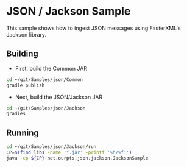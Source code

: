 # JSON / Jackson Sample

This sample shows how to ingest JSON messages using FasterXML's Jackson library.

## Building

* First, build the Common JAR

```bash
cd ~/git/Samples/json/Common
gradle publish
```

* Next, build the JSON/Jackson JAR

```bash
cd ~/git/Samples/json/Jackson
gradles
```

## Running

```bash
cd ~/git/Samples/json/Jackson/run
CP=$(find libs -name '*.jar' -printf '%h/%f:')
java -cp ${CP} net.ourpts.json.jackson.JacksonSample
```
